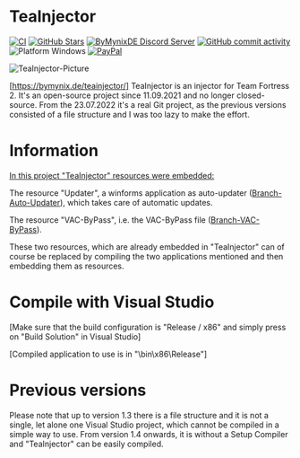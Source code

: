 # TeaInjector

[![CI](https://github.com/ByMynix/TeaInjector/actions/workflows/main.yml/badge.svg)](https://github.com/ByMynix/TeaInjector/actions/workflows/main.yml)
<a href="https://github.com/ByMynix/TeaInjector/stargazers"><img alt="GitHub Stars" src="https://img.shields.io/github/stars/ByMynix/TeaInjector"></a>
<a href="https://dsc.gg/bymynixde"><img alt="ByMynixDE Discord Server" src="https://img.shields.io/discord/1043508603191042048?label=Discord&logo=Discord"></a> 
<a href="https://github.com/ByMynix/TeaInjector/commits/master"><img alt="GitHub commit activity" src="https://img.shields.io/github/commit-activity/w/ByMynix/TeaInjector"></a>
<img alt="Platform Windows" src="https://img.shields.io/badge/platform-Windows-0078d7.svg?style=plastic"></a>
<a href="https://www.paypal.com/paypalme/bymynix"><img alt="PayPal" src="https://img.shields.io/badge/donate-PayPal-104098.svg?style=plastic&logo=PayPal"></a>



<img alt="TeaInjector-Picture" src="https://bymynix.de/teainjector/assets/images/teainjector-picture-570x280.png" />
 
[https://bymynix.de/teainjector/]
TeaInjector is an injector for Team Fortress 2. It's an open-source project since 11.09.2021 and no longer closed-source. From the 23.07.2022 it's a real Git project, as the previous versions consisted of a file structure and I was too lazy to make the effort.




# Information

<ins>In this project "TeaInjector" resources were embedded:</ins>

The resource "Updater", a winforms application as auto-updater ([Branch-Auto-Updater](https://github.com/ByMynix/TeaInjector/tree/TeaInjector-Auto-Updater)), which takes care of automatic updates.

The resource "VAC-ByPass", i.e. the VAC-ByPass file ([Branch-VAC-ByPass](https://github.com/ByMynix/TeaInjector/tree/TeaInjector-VAC-ByPass)).

These two resources, which are already embedded in "TeaInjector" can of course be replaced by compiling the two applications mentioned and then embedding them as resources.



# Compile with Visual Studio
[Make sure that the build configuration is "Release / x86" and simply press on "Build Solution" in Visual Studio]

[Compiled application to use is in "\bin\x86\Release"]



# Previous versions
Please note that up to version 1.3 there is a file structure and it is not a single, let alone one Visual Studio project, which cannot be compiled in a simple way to use. From version 1.4 onwards, it is without a Setup Compiler and "TeaInjector" can be easily compiled.
